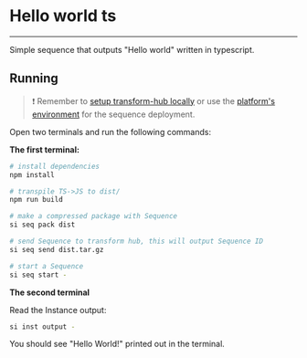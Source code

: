 # Hello world ts

 ___

Simple sequence that outputs "Hello world" written in typescript.

## Running

> ❗ Remember to [setup transform-hub locally](https://docs.scramjet.org/platform/self-hosted-installation) or use the [platform's environment](https://docs.scramjet.org/platform/quick-start) for the sequence deployment.

Open two terminals and run the following commands:

**The first terminal:**

```bash
# install dependencies
npm install

# transpile TS->JS to dist/
npm run build

# make a compressed package with Sequence
si seq pack dist

# send Sequence to transform hub, this will output Sequence ID
si seq send dist.tar.gz

# start a Sequence
si seq start -
```

**The second terminal**

Read the Instance output:

```bash
si inst output -
```

You should see "Hello World!" printed out in the terminal.
